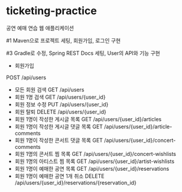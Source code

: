 # ticketing-practice

공연 예매 연습 웹 애플리케이션

#1 Maven으로 프로젝트 세팅, 회원가입, 로그인 구현

#3 Gradle로 수정, Spring REST Docs 세팅, User의 API와 기능 구현

- 회원가입

POST /api/users

- 모든 회원 검색 
GET /api/users
- 회원 1명 검색 
GET /api/users/{user_id}
- 회원 정보 수정 
PUT /api/users/{user_id}
- 회원 탈퇴 
DELETE /api/users/{user_id}
- 회원 1명이 작성한 게시글 목록
GET /api/users/{user_id}/articles
- 회원 1명이 작성한 게시글 댓글 목록
GET /api/users/{user_id}/article-comments
- 회원 1명이 작성한 콘서트 댓글 목록
GET /api/users/{user_id}/concert-comments
- 회원 1명의 콘서트 찜 목록
GET /api/users/{user_id}/concert-wishlists
- 회원 1명의 아티스트 찜 목록
GET /api/users/{user_id}/artist-wishlists
- 회원 1명이 예매한 공연 목록
GET /api/users/{user_id}/reservations
- 회원 1명이 예매한 공연 1개 취소
DELETE /api/users/{user_id}/reservations/{reservation_id}

